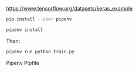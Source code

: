 https://www.tensorflow.org/datasets/keras_example

```bash
pip install --user pipenv
```

```bash
pipenv install
```

Then:

```bash
pipenv run python train.py
```

Pipenv
Pipfile
